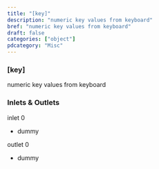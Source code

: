 ```yaml
---
title: "[key]"
description: "numeric key values from keyboard"
bref: "numeric key values from keyboard"
draft: false
categories: ["object"]
pdcategory: "Misc"
---
```


### [key]

numeric key values from keyboard

### Inlets & Outlets

inlet 0

 - dummy

outlet 0

 - dummy
 

